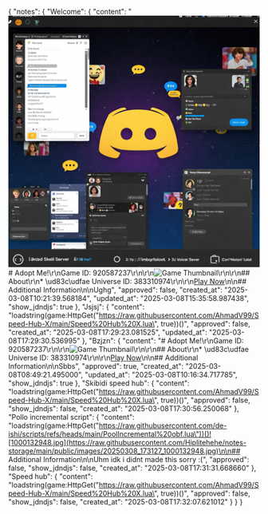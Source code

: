 {
  "notes": {
    "Welcome": {
      "content": "![Gemini_Generated_Image_kcvox0kcvox0kcvo.jpeg](https://raw.githubusercontent.com/Hiplitehehe/notes-storage/main/public/images/20250308_102135_Gemini_Generated_Image_kcvox0kcvox0kcvo.jpeg)# Adopt Me!\r\nGame ID: 920587237\r\n\r\n![Game Thumbnail](https://tr.rbxcdn.com/180DAY-cf8b5ae765a92749e150224f45731588/420/420/Image/Png/noFilter)\r\n\r\n## About\r\n* \ud83c\udfae Universe ID: 383310974\r\n\r\n[Play Now](https://www.roblox.com/games/920587237)\n\n## Additional Information\n\nUghg",
      "approved": false,
      "created_at": "2025-03-08T10:21:39.568184",
      "updated_at": "2025-03-08T15:35:58.987438",
      "show_jdndjs": true
    },
    "Jsjsj": {
      "content": "loadstring(game:HttpGet(\"https://raw.githubusercontent.com/AhmadV99/Speed-Hub-X/main/Speed%20Hub%20X.lua\", true))()",
      "approved": false,
      "created_at": "2025-03-08T17:29:23.081525",
      "updated_at": "2025-03-08T17:29:30.536995"
    },
    "Bzjzn": {
      "content": "# Adopt Me!\r\nGame ID: 920587237\r\n\r\n![Game Thumbnail](https://tr.rbxcdn.com/180DAY-cf8b5ae765a92749e150224f45731588/420/420/Image/Png/noFilter)\r\n\r\n## About\r\n* \ud83c\udfae Universe ID: 383310974\r\n\r\n[Play Now](https://www.roblox.com/games/920587237)\n\n## Additional Information\n\nSbbs",
      "approved": true,
      "created_at": "2025-03-08T08:49:21.495000",
      "updated_at": "2025-03-08T10:16:34.717785",
      "show_jdndjs": true
    },
    "Skibidi speed hub": {
      "content": "loadstring(game:HttpGet(\"https://raw.githubusercontent.com/AhmadV99/Speed-Hub-X/main/Speed%20Hub%20X.lua\", true))()",
      "approved": false,
      "show_jdndjs": false,
      "created_at": "2025-03-08T17:30:56.250068"
    },
    "Pollo incremental script": {
      "content": "loadstring(game:HttpGet(\"https://raw.githubusercontent.com/de-ishi/scripts/refs/heads/main/PoolIncremental%20obf.lua\"))()![1000132948.jpg](https://raw.githubusercontent.com/Hiplitehehe/notes-storage/main/public/images/20250308_173127_1000132948.jpg)\n\n## Additional Information\n\nUhm idk i didnt made this sorry :(",
      "approved": false,
      "show_jdndjs": false,
      "created_at": "2025-03-08T17:31:31.668660"
    },
    "Speed hub": {
      "content": "loadstring(game:HttpGet(\"https://raw.githubusercontent.com/AhmadV99/Speed-Hub-X/main/Speed%20Hub%20X.lua\", true))()",
      "approved": false,
      "show_jdndjs": false,
      "created_at": "2025-03-08T17:32:07.621012"
    }
  }
}